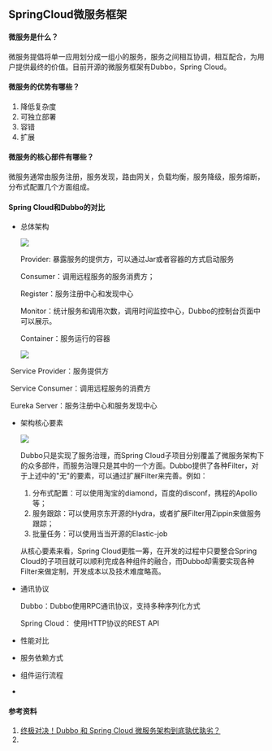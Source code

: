 <h2>SpringCloud微服务框架</h2>

<h4>微服务是什么？</h4>

微服务提倡将单一应用划分成一组小的服务，服务之间相互协调，相互配合，为用户提供最终的价值。目前开源的微服务框架有Dubbo，Spring Cloud。



<h4>微服务的优势有哪些？</h4>

1. 降低复杂度
2. 可独立部署
3. 容错
4. 扩展



<h4>微服务的核心部件有哪些？</h4>

微服务通常由服务注册，服务发现，路由网关，负载均衡，服务降级，服务熔断，分布式配置几个方面组成。



<h4>Spring Cloud和Dubbo的对比</h4>

- 总体架构

  ![](https://upload-images.jianshu.io/upload_images/9741289-8ce96414a9884bbc?imageMogr2/auto-orient/strip%7CimageView2/2/w/675/format/webp)

  Provider: 暴露服务的提供方，可以通过Jar或者容器的方式启动服务

  Consumer：调用远程服务的服务消费方；

  Register：服务注册中心和发现中心

  Monitor：统计服务和调用次数，调用时间监控中心，Dubbo的控制台页面中可以展示。

  Container：服务运行的容器

  ![](https://upload-images.jianshu.io/upload_images/9741289-8eb3a17f8c14ed2c?imageMogr2/auto-orient/strip%7CimageView2/2/w/679/format/webp)



​	Service Provider：服务提供方

​	Service Consumer：调用远程服务的消费方

​	Eureka Server：服务注册中心和服务发现中心

- 架构核心要素

  ![](https://upload-images.jianshu.io/upload_images/9741289-71bef2f3e9b5ad97?imageMogr2/auto-orient/strip%7CimageView2/2/w/679/format/webp)

  Dubbo只是实现了服务治理，而Spring Cloud子项目分别覆盖了微服务架构下的众多部件，而服务治理只是其中的一个方面。Dubbo提供了各种Filter，对于上述中的"无"的要素，可以通过扩展Filter来完善。例如：

   	1. 分布式配置：可以使用淘宝的diamond，百度的disconf，携程的Apollo等；
   	2. 服务跟踪：可以使用京东开源的Hydra，或者扩展Filter用Zippin来做服务跟踪；
   	3. 批量任务：可以使用当当开源的Elastic-job

  从核心要素来看，Spring Cloud更胜一筹，在开发的过程中只要整合Spring Cloud的子项目就可以顺利完成各种组件的融合，而Dubbo却需要实现各种Filter来做定制，开发成本以及技术难度略高。

- 通讯协议

  Dubbo：Dubbo使用RPC通讯协议，支持多种序列化方式

  Spring Cloud： 使用HTTP协议的REST API

- 性能对比

- 服务依赖方式

- 组件运行流程

- 



<h4>参考资料</h4>

1. <a href="https://www.jianshu.com/p/02f9854a1717">终极对决！Dubbo 和 Spring Cloud 微服务架构到底孰优孰劣？</a>
2. 